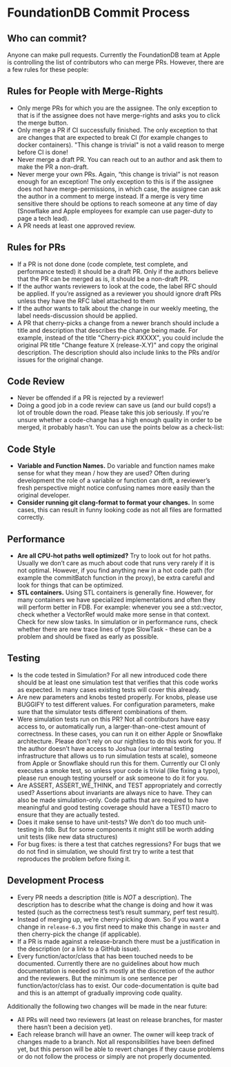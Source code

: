 # FoundationDB Commit Process

## Who can commit?

Anyone can make pull requests. Currently the FoundationDB team at Apple is controlling the list of contributors who can merge PRs. However, there are a few rules for these people:

## Rules for People with Merge-Rights

* Only merge PRs for which you are the assignee. The only exception to that is if the assignee does not have merge-rights and asks you to click the merge button.
* Only merge a PR if CI successfully finished. The only exception to that are changes that are expected to break CI (for example changes to docker containers). "This change is trivial" is not a valid reason to merge before CI is done!
* Never merge a draft PR. You can reach out to an author and ask them to make the PR a non-draft.
* Never merge your own PRs. Again, “this change is trivial” is not reason enough for an exception! The only exception to this is if the assignee does not have merge-permissions, in which case, the assignee can ask the author in a comment to merge instead. If a merge is very time sensitive there should be options to reach someone at any time of day (Snowflake and Apple employees for example can use pager-duty to page a tech lead).
* A PR needs at least one approved review.

## Rules for PRs

* If a PR is not done done (code complete, test complete, and performance tested) it should be a draft PR. Only if the authors believe that the PR can be merged as is, it should be a non-draft PR.
* If the author wants reviewers to look at the code, the label RFC should be applied. If you’re assigned as a reviewer you should ignore draft PRs unless they have the RFC label attached to them
* If the author wants to talk about the change in our weekly meeting, the label needs-discussion should be applied.
* A PR that cherry-picks a change from a newer branch should include a title and description that describes the change being made. For example, instead of the title "Cherry-pick #XXXX", you could include the original PR title "Change feature X (release-X.Y)" and copy the original description. The description should also include links to the PRs and/or issues for the original change.

## Code Review

* Never be offended if a PR is rejected by a reviewer!
* Doing a good job in a code review can save us (and our build cops!) a lot of trouble down the road. Please take this job seriously. If you're unsure whether a code-change has a high enough quality in order to be merged, it probably hasn't. You can use the points below as a check-list:

## Code Style
* **Variable and Function Names.** Do variable and function names make sense for what they mean / how they are used? Often during development the role of a variable or function can drift, a reviewer’s fresh perspective might notice confusing names more easily than the original developer.
* **Consider running git clang-format to format your changes.** In some cases, this can result in funny looking code as not all files are formatted correctly.

## Performance

* **Are all CPU-hot paths well optimized?** Try to look out for hot paths. Usually we don’t care as much about code that runs very rarely if it is not optimal. However, if you find anything new in a hot code path (for example the commitBatch function in the proxy), be extra careful and look for things that can be optimized.
* **STL containers.** Using STL containers is generally fine. However, for many containers we have specialized implementations and often they will perform better in FDB. For example: whenever you see a std::vector, check whether a VectorRef would make more sense in that context.
Check for new slow tasks. In simulation or in performance runs, check whether there are new trace lines of type SlowTask - these can be a problem and should be fixed as early as possible.

## Testing

* Is the code tested in Simulation? For all new introduced code there should be at least one simulation test that verifies that this code works as expected. In many cases existing tests will cover this already.
* Are new parameters and knobs tested properly. For knobs, please use BUGGIFY to test different values. For configuration parameters, make sure that the simulator tests different combinations of them.
* Were simulation tests run on this PR? Not all contributors have easy access to, or automatically run, a larger-than-one-ctest amount of correctness. In these cases, you can run it on either Apple or Snowflake architecture. Please don't rely on our nightlies to do this work for you. If the author doesn’t have access to Joshua (our internal testing infrastructure that allows us to run simulation tests at scale), someone from Apple or Snowflake should run this for them. Currently our CI only executes a smoke test, so unless your code is trivial (like fixing a typo), please run enough testing yourself or ask someone to do it for you.
* Are ASSERT, ASSERT_WE_THINK, and TEST appropriately and correctly used? Assertions about invariants are always nice to have. They can also be made simulation-only. Code paths that are required to have meaningful and good testing coverage should have a TEST() macro to ensure that they are actually tested.
* Does it make sense to have unit-tests? We don’t do too much unit-testing in fdb. But for some components it might still be worth adding unit tests (like new data structures)
* For bug fixes: is there a test that catches regressions? For bugs that we do not find in simulation, we should first try to write a test that reproduces the problem before fixing it.

## Development Process
* Every PR needs a description (title is *NOT* a description). The description has to describe what the change is doing and how it was tested (such as the correctness test’s result summary, perf test result).
* Instead of merging up, we’re cherry-picking down. So if you want a change in `release-6.3` you first need to make this change in `master` and then cherry-pick the change (if applicable).
* If a PR is made against a release-branch there must be a justification in the description (or a link to a GitHub issue).
* Every function/actor/class that has been touched needs to be documented. Currently there are no guidelines about how much documentation is needed so it’s mostly at the discretion of the author and the reviewers. But the minimum is one sentence per function/actor/class has to exist. Our code-documentation is quite bad and this is an attempt of gradually improving code quality.

Additionally the following two changes will be made in the near future:
* All PRs will need two reviewers (at least on release branches, for master there hasn’t been a decision yet).
* Each release branch will have an owner. The owner will keep track of changes made to a branch. Not all responsibilities have been defined yet, but this person will be able to revert changes if they cause problems or do not follow the process or simply are not properly documented.